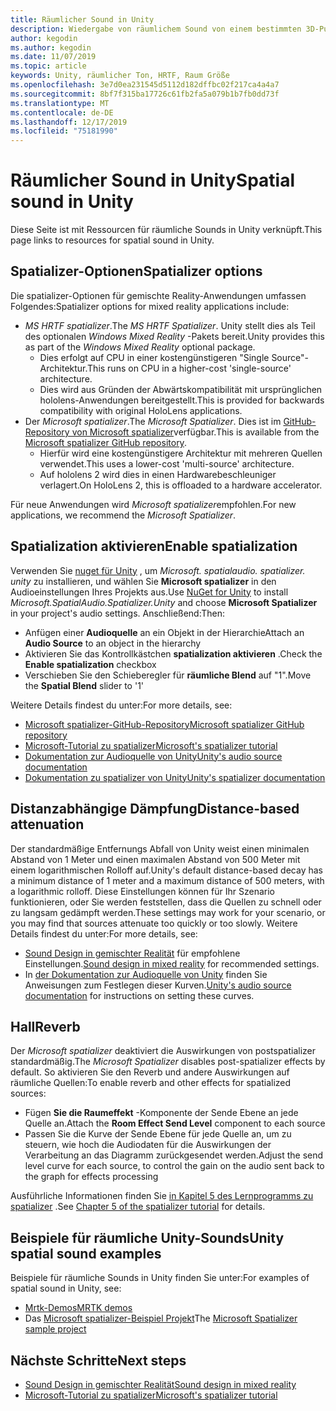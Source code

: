 ```yaml
---
title: Räumlicher Sound in Unity
description: Wiedergabe von räumlichem Sound von einem bestimmten 3D-Punkt in der Unity-Szene.
author: kegodin
ms.author: kegodin
ms.date: 11/07/2019
ms.topic: article
keywords: Unity, räumlicher Ton, HRTF, Raum Größe
ms.openlocfilehash: 3e7d0ea231545d5112d182dffbc02f217ca4a4a7
ms.sourcegitcommit: 8bf7f315ba17726c61fb2fa5a079b1b7fb0dd73f
ms.translationtype: MT
ms.contentlocale: de-DE
ms.lasthandoff: 12/17/2019
ms.locfileid: "75181990"
---
```

# <a name="spatial-sound-in-unity"></a><span data-ttu-id="4a00a-104">Räumlicher Sound in Unity</span><span class="sxs-lookup"><span data-stu-id="4a00a-104">Spatial sound in Unity</span></span>

<span data-ttu-id="4a00a-105">Diese Seite ist mit Ressourcen für räumliche Sounds in Unity verknüpft.</span><span class="sxs-lookup"><span data-stu-id="4a00a-105">This page links to resources for spatial sound in Unity.</span></span>

## <a name="spatializer-options"></a><span data-ttu-id="4a00a-106">Spatializer-Optionen</span><span class="sxs-lookup"><span data-stu-id="4a00a-106">Spatializer options</span></span>
<span data-ttu-id="4a00a-107">Die spatializer-Optionen für gemischte Reality-Anwendungen umfassen Folgendes:</span><span class="sxs-lookup"><span data-stu-id="4a00a-107">Spatializer options for mixed reality applications include:</span></span>
* <span data-ttu-id="4a00a-108">*MS HRTF spatializer*.</span><span class="sxs-lookup"><span data-stu-id="4a00a-108">The *MS HRTF Spatializer*.</span></span> <span data-ttu-id="4a00a-109">Unity stellt dies als Teil des optionalen *Windows Mixed Reality* -Pakets bereit.</span><span class="sxs-lookup"><span data-stu-id="4a00a-109">Unity provides this as part of the *Windows Mixed Reality* optional package.</span></span>
  * <span data-ttu-id="4a00a-110">Dies erfolgt auf CPU in einer kostengünstigeren "Single Source"-Architektur.</span><span class="sxs-lookup"><span data-stu-id="4a00a-110">This runs on CPU in a higher-cost 'single-source' architecture.</span></span>
  * <span data-ttu-id="4a00a-111">Dies wird aus Gründen der Abwärtskompatibilität mit ursprünglichen hololens-Anwendungen bereitgestellt.</span><span class="sxs-lookup"><span data-stu-id="4a00a-111">This is provided for backwards compatibility with original HoloLens applications.</span></span>
* <span data-ttu-id="4a00a-112">Der *Microsoft spatializer*.</span><span class="sxs-lookup"><span data-stu-id="4a00a-112">The *Microsoft Spatializer*.</span></span> <span data-ttu-id="4a00a-113">Dies ist im [GitHub-Repository von Microsoft spatializer](https://github.com/microsoft/spatialaudio-unity)verfügbar.</span><span class="sxs-lookup"><span data-stu-id="4a00a-113">This is available from the [Microsoft spatializer GitHub repository](https://github.com/microsoft/spatialaudio-unity).</span></span>
  * <span data-ttu-id="4a00a-114">Hierfür wird eine kostengünstigere Architektur mit mehreren Quellen verwendet.</span><span class="sxs-lookup"><span data-stu-id="4a00a-114">This uses a lower-cost 'multi-source' architecture.</span></span>
  * <span data-ttu-id="4a00a-115">Auf hololens 2 wird dies in einen Hardwarebeschleuniger verlagert.</span><span class="sxs-lookup"><span data-stu-id="4a00a-115">On HoloLens 2, this is offloaded to a hardware accelerator.</span></span>

<span data-ttu-id="4a00a-116">Für neue Anwendungen wird *Microsoft spatializer*empfohlen.</span><span class="sxs-lookup"><span data-stu-id="4a00a-116">For new applications, we recommend the *Microsoft Spatializer*.</span></span>

## <a name="enable-spatialization"></a><span data-ttu-id="4a00a-117">Spatialization aktivieren</span><span class="sxs-lookup"><span data-stu-id="4a00a-117">Enable spatialization</span></span>

<span data-ttu-id="4a00a-118">Verwenden Sie [nuget für Unity](https://github.com/GlitchEnzo/NuGetForUnity/releases/latest) , um _Microsoft. spatialaudio. spatializer. unity_ zu installieren, und wählen Sie **Microsoft spatializer** in den Audioeinstellungen Ihres Projekts aus.</span><span class="sxs-lookup"><span data-stu-id="4a00a-118">Use [NuGet for Unity](https://github.com/GlitchEnzo/NuGetForUnity/releases/latest) to install _Microsoft.SpatialAudio.Spatializer.Unity_ and choose **Microsoft Spatializer** in your project's audio settings.</span></span> <span data-ttu-id="4a00a-119">Anschließend:</span><span class="sxs-lookup"><span data-stu-id="4a00a-119">Then:</span></span>
* <span data-ttu-id="4a00a-120">Anfügen einer **Audioquelle** an ein Objekt in der Hierarchie</span><span class="sxs-lookup"><span data-stu-id="4a00a-120">Attach an **Audio Source** to an object in the hierarchy</span></span>
* <span data-ttu-id="4a00a-121">Aktivieren Sie das Kontrollkästchen **spatialization aktivieren** .</span><span class="sxs-lookup"><span data-stu-id="4a00a-121">Check the **Enable spatialization** checkbox</span></span>
* <span data-ttu-id="4a00a-122">Verschieben Sie den Schieberegler für **räumliche Blend** auf "1".</span><span class="sxs-lookup"><span data-stu-id="4a00a-122">Move the **Spatial Blend** slider to '1'</span></span>

<span data-ttu-id="4a00a-123">Weitere Details findest du unter:</span><span class="sxs-lookup"><span data-stu-id="4a00a-123">For more details, see:</span></span>
* [<span data-ttu-id="4a00a-124">Microsoft spatializer-GitHub-Repository</span><span class="sxs-lookup"><span data-stu-id="4a00a-124">Microsoft spatializer GitHub repository</span></span>](https://github.com/microsoft/spatialaudio-unity)
* [<span data-ttu-id="4a00a-125">Microsoft-Tutorial zu spatializer</span><span class="sxs-lookup"><span data-stu-id="4a00a-125">Microsoft's spatializer tutorial</span></span>](unity-spatial-audio-ch1.md)
* [<span data-ttu-id="4a00a-126">Dokumentation zur Audioquelle von Unity</span><span class="sxs-lookup"><span data-stu-id="4a00a-126">Unity's audio source documentation</span></span>](https://docs.unity3d.com/2019.3/Documentation/Manual/class-AudioSource.html)
* [<span data-ttu-id="4a00a-127">Dokumentation zu spatializer von Unity</span><span class="sxs-lookup"><span data-stu-id="4a00a-127">Unity's spatializer documentation</span></span>](https://docs.unity3d.com/Manual/VRAudioSpatializer.html)

## <a name="distance-based-attenuation"></a><span data-ttu-id="4a00a-128">Distanzabhängige Dämpfung</span><span class="sxs-lookup"><span data-stu-id="4a00a-128">Distance-based attenuation</span></span>
<span data-ttu-id="4a00a-129">Der standardmäßige Entfernungs Abfall von Unity weist einen minimalen Abstand von 1 Meter und einen maximalen Abstand von 500 Meter mit einem logarithmischen Rolloff auf.</span><span class="sxs-lookup"><span data-stu-id="4a00a-129">Unity's default distance-based decay has a minimum distance of 1 meter and a maximum distance of 500 meters, with a logarithmic rolloff.</span></span> <span data-ttu-id="4a00a-130">Diese Einstellungen können für Ihr Szenario funktionieren, oder Sie werden feststellen, dass die Quellen zu schnell oder zu langsam gedämpft werden.</span><span class="sxs-lookup"><span data-stu-id="4a00a-130">These settings may work for your scenario, or you may find that sources attenuate too quickly or too slowly.</span></span> <span data-ttu-id="4a00a-131">Weitere Details findest du unter:</span><span class="sxs-lookup"><span data-stu-id="4a00a-131">For more details, see:</span></span>
* <span data-ttu-id="4a00a-132">[Sound Design in gemischter Realität](spatial-sound-design.md) für empfohlene Einstellungen.</span><span class="sxs-lookup"><span data-stu-id="4a00a-132">[Sound design in mixed reality](spatial-sound-design.md) for recommended settings.</span></span>
* <span data-ttu-id="4a00a-133">In [der Dokumentation zur Audioquelle von Unity](https://docs.unity3d.com/2019.3/Documentation/Manual/class-AudioSource.html) finden Sie Anweisungen zum Festlegen dieser Kurven.</span><span class="sxs-lookup"><span data-stu-id="4a00a-133">[Unity's audio source documentation](https://docs.unity3d.com/2019.3/Documentation/Manual/class-AudioSource.html) for instructions on setting these curves.</span></span>

## <a name="reverb"></a><span data-ttu-id="4a00a-134">Hall</span><span class="sxs-lookup"><span data-stu-id="4a00a-134">Reverb</span></span>
<span data-ttu-id="4a00a-135">Der _Microsoft spatializer_ deaktiviert die Auswirkungen von postspatializer standardmäßig.</span><span class="sxs-lookup"><span data-stu-id="4a00a-135">The _Microsoft Spatializer_ disables post-spatializer effects by default.</span></span> <span data-ttu-id="4a00a-136">So aktivieren Sie den Reverb und andere Auswirkungen auf räumliche Quellen:</span><span class="sxs-lookup"><span data-stu-id="4a00a-136">To enable reverb and other effects for spatialized sources:</span></span>
* <span data-ttu-id="4a00a-137">Fügen **Sie die Raumeffekt** -Komponente der Sende Ebene an jede Quelle an.</span><span class="sxs-lookup"><span data-stu-id="4a00a-137">Attach the **Room Effect Send Level** component to each source</span></span>
* <span data-ttu-id="4a00a-138">Passen Sie die Kurve der Sende Ebene für jede Quelle an, um zu steuern, wie hoch die Audiodaten für die Auswirkungen der Verarbeitung an das Diagramm zurückgesendet werden.</span><span class="sxs-lookup"><span data-stu-id="4a00a-138">Adjust the send level curve for each source, to control the gain on the audio sent back to the graph for effects processing</span></span>

<span data-ttu-id="4a00a-139">Ausführliche Informationen finden Sie [in Kapitel 5 des Lernprogramms zu spatializer](unity-spatial-audio-ch5.md) .</span><span class="sxs-lookup"><span data-stu-id="4a00a-139">See [Chapter 5 of the spatializer tutorial](unity-spatial-audio-ch5.md) for details.</span></span>

## <a name="unity-spatial-sound-examples"></a><span data-ttu-id="4a00a-140">Beispiele für räumliche Unity-Sounds</span><span class="sxs-lookup"><span data-stu-id="4a00a-140">Unity spatial sound examples</span></span>
<span data-ttu-id="4a00a-141">Beispiele für räumliche Sounds in Unity finden Sie unter:</span><span class="sxs-lookup"><span data-stu-id="4a00a-141">For examples of spatial sound in Unity, see:</span></span>
* [<span data-ttu-id="4a00a-142">Mrtk-Demos</span><span class="sxs-lookup"><span data-stu-id="4a00a-142">MRTK demos</span></span>](https://github.com/microsoft/MixedRealityToolkit-Unity/tree/mrtk_release/Assets/MixedRealityToolkit.Examples/Demos/Audio)
* <span data-ttu-id="4a00a-143">Das [Microsoft spatializer-Beispiel Projekt](https://github.com/microsoft/spatialaudio-unity/tree/master/Samples/MicrosoftSpatializerSample)</span><span class="sxs-lookup"><span data-stu-id="4a00a-143">The [Microsoft Spatializer sample project](https://github.com/microsoft/spatialaudio-unity/tree/master/Samples/MicrosoftSpatializerSample)</span></span>

## <a name="next-steps"></a><span data-ttu-id="4a00a-144">Nächste Schritte</span><span class="sxs-lookup"><span data-stu-id="4a00a-144">Next steps</span></span>
* [<span data-ttu-id="4a00a-145">Sound Design in gemischter Realität</span><span class="sxs-lookup"><span data-stu-id="4a00a-145">Sound design in mixed reality</span></span>](spatial-sound-design.md)
* [<span data-ttu-id="4a00a-146">Microsoft-Tutorial zu spatializer</span><span class="sxs-lookup"><span data-stu-id="4a00a-146">Microsoft's spatializer tutorial</span></span>](unity-spatial-audio-ch1.md)


